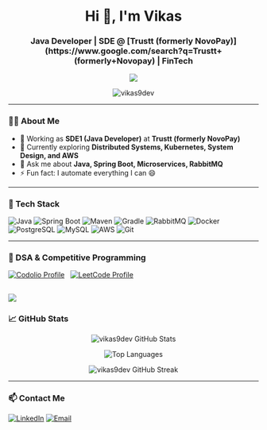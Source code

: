 <!--
**vikas9dev/vikas9dev** is a ✨ _special_ ✨ repository because its `README.md` (this file) appears on your GitHub profile.

Here are some ideas to get you started:

- 🔭 I’m currently working on ...
- 🌱 I’m currently learning ...
- 👯 I’m looking to collaborate on ...
- 🤔 I’m looking for help with ...
- 💬 Ask me about ...
- 📫 How to reach me: ...
- 😄 Pronouns: ...
- ⚡ Fun fact: ...
-->
<h1 align="center">Hi 👋, I'm Vikas</h1>
<h3 align="center">Java Developer | SDE @ [Trustt (formerly NovoPay)](https://www.google.com/search?q=Trustt+(formerly+Novopay) | FinTech </h3>

<p align="center">
  <img src="https://readme-typing-svg.demolab.com/?lines=Passionate%20Java%20Backend%20Developer;Microservices%20Enthusiast;Distributed%20Systems%20Learner;Always%20Learning%20New%20Things!&center=true&width=500&height=50">
</p>

<p align="center">
  <img src="https://komarev.com/ghpvc/?username=vikas9dev&label=Profile%20views&color=0e75b6&style=flat" alt="vikas9dev" />
</p>

---

### 👨‍💻 About Me

- 🔭 Working as **SDE1 (Java Developer)** at **Trustt (formerly NovoPay)**
- 🌱 Currently exploring **Distributed Systems, Kubernetes, System Design, and AWS**
- 💬 Ask me about **Java, Spring Boot, Microservices, RabbitMQ**
- ⚡ Fun fact: I automate everything I can 😄

---

### 🧰 Tech Stack

![Java](https://img.shields.io/badge/Java-ED8B00?style=for-the-badge&logo=java&logoColor=white)
![Spring Boot](https://img.shields.io/badge/Spring%20Boot-6DB33F?style=for-the-badge&logo=spring-boot&logoColor=white)
![Maven](https://img.shields.io/badge/Maven-C71A36?style=for-the-badge&logo=apache-maven&logoColor=white)
![Gradle](https://img.shields.io/badge/Gradle-02303A?style=for-the-badge&logo=gradle&logoColor=white)
![RabbitMQ](https://img.shields.io/badge/RabbitMQ-FF6600?style=for-the-badge&logo=rabbitmq&logoColor=white)
![Docker](https://img.shields.io/badge/Docker-2496ED?style=for-the-badge&logo=docker&logoColor=white)
![PostgreSQL](https://img.shields.io/badge/PostgreSQL-316192?style=for-the-badge&logo=postgresql&logoColor=white)
![MySQL](https://img.shields.io/badge/MySQL-4479A1?style=for-the-badge&logo=mysql&logoColor=white)
![AWS](https://img.shields.io/badge/AWS-232F3E?style=for-the-badge&logo=amazon-aws&logoColor=white)
![Git](https://img.shields.io/badge/Git-F05032?style=for-the-badge&logo=git&logoColor=white)

---

### 🚀 DSA & Competitive Programming

[![Codolio Profile](https://img.shields.io/badge/Codolio-Profile-informational?style=for-the-badge&logo=codeforces&logoColor=white&color=blue)](https://codolio.com/profile/vikas9dev)
&nbsp;
[![LeetCode Profile](https://img.shields.io/badge/LeetCode-Profile-orange?style=for-the-badge&logo=leetcode&logoColor=white)](https://leetcode.com/vikas9dev/)

![](https://leetcard.jacoblin.cool/vikas9dev?ext=heatmap)
---

### 📈 GitHub Stats

<p align="center">
  <img src="https://github-readme-stats.vercel.app/api?username=vikas9dev&show_icons=true&theme=tokyonight" alt="vikas9dev GitHub Stats" />
</p>

<p align="center">
  <img src="https://github-readme-stats.vercel.app/api/top-langs/?username=vikas9dev&layout=compact&theme=tokyonight" alt="Top Languages" />
</p>

<p align="center">
  <img src="https://github-readme-streak-stats.herokuapp.com/?user=vikas9dev&theme=tokyonight" alt="vikas9dev GitHub Streak" />
</p>

<!--
<p align="center">
  <img src="https://github-profile-trophy.vercel.app/?username=vikas9dev&theme=tokyonight&row=1&no-frame=true&margin-w=30" alt="vikas9dev GitHub Trophies" />
</p>
-->
---

### 📫 Contact Me

[![LinkedIn](https://img.shields.io/badge/LinkedIn-blue?style=for-the-badge&logo=linkedin)](https://www.linkedin.com/in/vikas9dev/)
[![Email](https://img.shields.io/badge/Email-D14836?style=for-the-badge&logo=gmail&logoColor=white)](mailto:vikas9dev@gmail.com)
